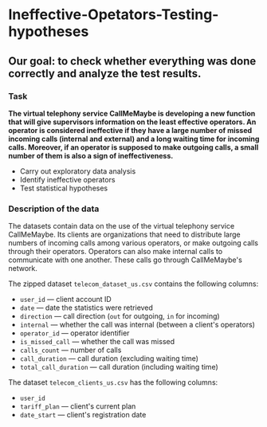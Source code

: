 # Ineffective-Opetators-Testing-hypotheses
## Our goal: to check whether everything was done correctly and analyze the test results.

### **Task**

****The virtual telephony service CallMeMaybe is developing a new function that will give supervisors information on the least effective operators. An operator is considered ineffective if they have a large number of missed incoming calls (internal and external) and a long waiting time for incoming calls. Moreover, if an operator is supposed to make outgoing calls, a small number of them is also a sign of ineffectiveness.****

- Carry out exploratory data analysis
- Identify ineffective operators
- Test statistical hypotheses

### Description of the data

The datasets contain data on the use of the virtual telephony service CallMeMaybe. Its clients are organizations that need to distribute large numbers of incoming calls among various operators, or make outgoing calls through their operators. Operators can also make internal calls to communicate with one another. These calls go through CallMeMaybe's network.

The zipped dataset `telecom_dataset_us.csv` contains the following columns:

- `user_id` — client account ID
- `date` — date the statistics were retrieved
- `direction` — call direction (`out` for outgoing, `in` for incoming)
- `internal` — whether the call was internal (between a client's operators)
- `operator_id` — operator identifier
- `is_missed_call` — whether the call was missed
- `calls_count` — number of calls
- `call_duration` — call duration (excluding waiting time)
- `total_call_duration` — call duration (including waiting time)

 

The dataset `telecom_clients_us.csv` has the following columns:

- `user_id`
- `tariff_plan` — client's current plan
- `date_start` — client's registration date
